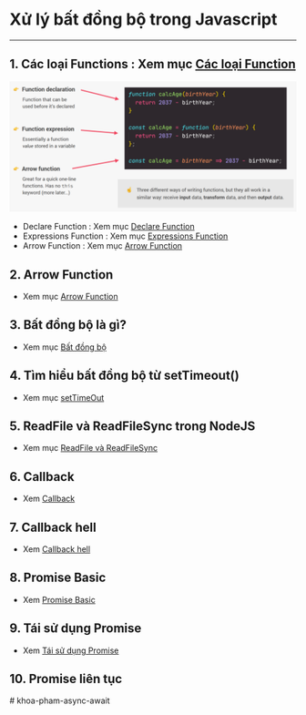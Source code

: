 # Xử lý bất đồng bộ trong Javascript

---

<!-- ![Sync](./image/001.png 'Đồng bộ') -->

## 1. Các loại Functions : Xem mục [Các loại Function](./asset/01/functions.md)

![Các loại Functions](./asset/01/image/001.png 'Các loại Functions')

- Declare Function : Xem mục [Declare Function](./asset/01/declare.md)
- Expressions Function : Xem mục [Expressions Function](./asset/01/expressions.md)
- Arrow Function : Xem mục [Arrow Function](./asset/01/arrow.md)

## 2. Arrow Function

- Xem mục [Arrow Function](./asset/02/arrow-function.md)

## 3. Bất đồng bộ là gì?

- Xem mục [Bất đồng bộ](./asset/03/sync-async.md)

## 4. Tìm hiểu bất đồng bộ từ setTimeout()

- Xem mục [setTimeOut](./asset/04/set-time-out.md)

## 5. ReadFile và ReadFileSync trong NodeJS

- Xem mục [ReadFile và ReadFileSync](./asset/05/readfilesync.md)

## 6. Callback

- Xem [Callback](./asset/06/index.md)

## 7. Callback hell

- Xem [Callback hell](./asset/07/index.md)

## 8. Promise Basic

- Xem [Promise Basic](./asset/08/index.md)

## 9. Tái sử dụng Promise

- Xem [Tái sử dụng Promise](./asset/09/index.md)

## 10. Promise liên tục
#   k h o a - p h a m - a s y n c - a w a i t 
 
 